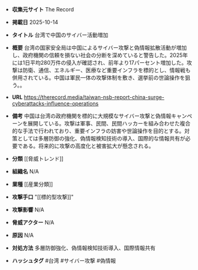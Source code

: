 - **収集元サイト**
The Record

- **掲載日**
2025-10-14

- **タイトル**
台湾で中国のサイバー活動増加

- **概要**
台湾の国家安全局は中国によるサイバー攻撃と偽情報拡散活動が増加し、政府機関の信頼を損ない社会の分断を深めていると警告した。2025年には1日平均280万件の侵入が確認され、前年より17パーセント増加した。攻撃は防衛、通信、エネルギー、医療など重要インフラを標的とし、情報戦も併用されている。中国は軍民一体の攻撃体制を敷き、選挙前の世論操作を狙う。。

- **URL**
https://therecord.media/taiwan-nsb-report-china-surge-cyberattacks-influence-operations

- **備考**
中国は台湾の政府機関を標的に大規模なサイバー攻撃と偽情報キャンペーンを展開している。攻撃は軍事、民間、民間ハッカーを組み合わせた複合的な手法で行われており、重要インフラの妨害や世論操作を目的とする。対策としては多層防御の強化、偽情報検知技術の導入、国際的な情報共有が必要である。将来的に攻撃の高度化と被害拡大が懸念される。

- **分類**
[[脅威トレンド]]

- **組織名**
N/A

- **業種**
[[産業分類]]

- **攻撃手口**
"[[標的型攻撃]]"

- **攻撃影響**
N/A

- **脅威アクター**
N/A

- **原因**
N/A

- **対処方法**
多層防御強化、偽情報検知技術導入、国際情報共有

- **ハッシュタグ**
#台湾 #サイバー攻撃 #偽情報
